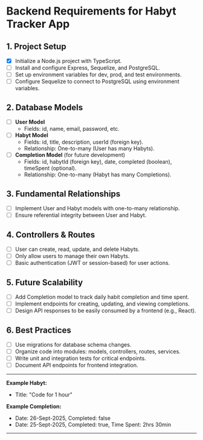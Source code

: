 # Backend Requirements for Habyt Tracker App

## 1. Project Setup
- [x] Initialize a Node.js project with TypeScript.
- [ ] Install and configure Express, Sequelize, and PostgreSQL.
- [ ] Set up environment variables for dev, prod, and test environments.
- [ ] Configure Sequelize to connect to PostgreSQL using environment variables.

## 2. Database Models
- [ ] **User Model**
  - Fields: id, name, email, password, etc.
- [ ] **Habyt Model**
  - Fields: id, title, description, userId (foreign key).
  - Relationship: One-to-many (User has many Habyts).
- [ ] **Completion Model** (for future development)
  - Fields: id, habytId (foreign key), date, completed (boolean), timeSpent (optional).
  - Relationship: One-to-many (Habyt has many Completions).

## 3. Fundamental Relationships
- [ ] Implement User and Habyt models with one-to-many relationship.
- [ ] Ensure referential integrity between User and Habyt.

## 4. Controllers & Routes
- [ ] User can create, read, update, and delete Habyts.
- [ ] Only allow users to manage their own Habyts.
- [ ] Basic authentication (JWT or session-based) for user actions.

## 5. Future Scalability
- [ ] Add Completion model to track daily habit completion and time spent.
- [ ] Implement endpoints for creating, updating, and viewing completions.
- [ ] Design API responses to be easily consumed by a frontend (e.g., React).

## 6. Best Practices
- [ ] Use migrations for database schema changes.
- [ ] Organize code into modules: models, controllers, routes, services.
- [ ] Write unit and integration tests for critical endpoints.
- [ ] Document API endpoints for frontend integration.

---
**Example Habyt:**  
- Title: "Code for 1 hour"

**Example Completion:**  
- Date: 26-Sept-2025, Completed: false  
- Date: 25-Sept-2025, Completed: true, Time Spent: 2hrs 30min

---